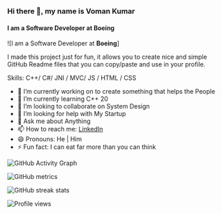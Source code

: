 ### Hi there 👋, my name is Voman Kumar
#### I am a Software Developer at **Boeing**
![I am a Software Developer at **Boeing**]

I made this project just for fun, it allows you to create nice and simple GitHub Readme files that you can copy/paste and use in your profile.

Skills: C++/ C#/ JNI / MVC/ JS / HTML / CSS

- 🔭 I’m currently working on to create something that helps the People 
- 🌱 I’m currently learning C++ 20 
- 👯 I’m looking to collaborate on System Design 
- 🤔 I’m looking for help with My Startup 
- 💬 Ask me about Anything 
- 📫 How to reach me: [LinkedIn](https://www.linkedin.com/in/voman-kumar/) 
- 😄 Pronouns: He | Him  
- ⚡ Fun fact: I can eat far more than you can think  




![GitHub Activity Graph](https://activity-graph.herokuapp.com/graph?username=https://github.com/voman-kumar)  

![GitHub metrics](https://metrics.lecoq.io/https://github.com/voman-kumar)  

![GitHub streak stats](https://github-readme-streak-stats.herokuapp.com/?user=https://github.com/voman-kumar)  

![Profile views](https://gpvc.arturio.dev/https://github.com/voman-kumar)  
